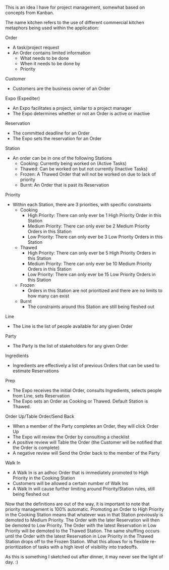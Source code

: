 This is an idea I have for project management, somewhat based on concepts from Kanban.

The name kitchen refers to the use of different commercial kitchen metaphors being used within the application:

Order
* A task/project request
* An Order contains limited information
    * What needs to be done
    * When it needs to be done by
    * Priority

Customer
* Customers are the business owner of an Order

Expo (Expediter)
* An Expo facilitates a project, similar to a project manager
* The Expo determines whether or not an Order is active or inactive

Reservation
* The committed deadline for an Order
* The Expo sets the reservation for an Order

Station
* An order can be in one of the following Stations
    * Cooking: Currently being worked on (Active Tasks)
    * Thawed: Can be worked on but not currently (Inactive Tasks)
    * Frozen: A Thawed Order that will not be worked on due to lack of priority
    * Burnt: An Order that is past its Reservation

Priority
* Within each Station, there are 3 priorities, with specific constraints
    * Cooking
        * High Priority: There can only ever be 1 High Priority Order in this Station
        * Medium Priority: There can only ever be 2 Medium Priority Orders in this Station
        * Low Priority: There can only ever be 3 Low Priority Orders in this Station
    * Thawed
        * High Priority: There can only ever be 5 High Priority Orders in this Station
        * Medium Priority: There can only ever be 10 Medium Priority Orders in this Station
        * Low Priority: There can only ever be 15 Low Priority Orders in this Station
    * Frozen
        * Orders in this Station are not prioritized and there are no limits to how many can exist
    * Burnt
        * The constraints around this Station are still being fleshed out

Line
* The Line is the list of people available for any given Order

Party
* The Party is the list of stakeholders for any given Order

Ingredients
* Ingredients are effectively a list of previous Orders that can be used to estimate Reservations

Prep
* The Expo receives the initial Order, consults Ingredients, selects people from Line, sets Reservation
* The Expo sets an Order as Cooking or Thawed. Default Station is Thawed.

Order Up/Table Order/Send Back
* When a member of the Party completes an Order, they will click Order Up
* The Expo will review the Order by consulting a checklist
* A positive review will Table the Order (the Customer will be notified that the Order is complete)
* A negative review will Send the Order back to the member of the Party

Walk In
* A Walk In is an adhoc Order that is immediately promoted to High Priority in the Cooking Station
* Customers will be allowed a certain number of Walk Ins
* A Walk In will cause further limiting around Priority/Station rules, still being fleshed out

Now that the definitions are out of the way, it is important to note that priority management is 100% automatic. Promoting an Order to High Priority in the Cooking Station means that whatever was in that Station previously is demoted to Medium Priority. The Order with the later Reservation will then be demoted to Low Priority. The Order with the latest Reservation in Low Priority will be demoted to the Thawed Station. The same shuffling occurs until the Order with the latest Reservation in Low Priority in the Thawed Station drops off to the Frozen Station. What this allows for is flexible re-prioritization of tasks with a high level of visibility into tradeoffs.

As this is something I sketched out after dinner, it may never see the light of day. :)
